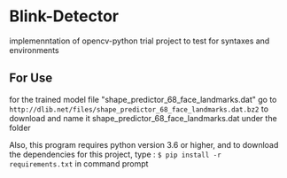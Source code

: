 # Blink-Detector
implemenntation of opencv-python trial project to test for syntaxes and environments

## For Use
for the trained model file "shape_predictor_68_face_landmarks.dat" go to ```http://dlib.net/files/shape_predictor_68_face_landmarks.dat.bz2``` to download and name it shape_predictor_68_face_landmarks.dat under the folder

Also, this program requires python version 3.6 or higher, and to download the dependencies for this project, type : ``` $ pip install -r requirements.txt ``` in command prompt

